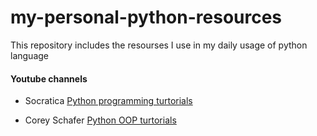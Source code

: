 # my-personal-python-resources
This repository includes the resourses I use in my daily usage of python language


#### Youtube channels

* Socratica [Python programming turtorials](https://www.youtube.com/playlist?list=PLi01XoE8jYohWFPpC17Z-wWhPOSuh8Er-)

* Corey Schafer [Python OOP turtorials](https://www.youtube.com/playlist?list=PL-osiE80TeTsqhIuOqKhwlXsIBIdSeYtc)
